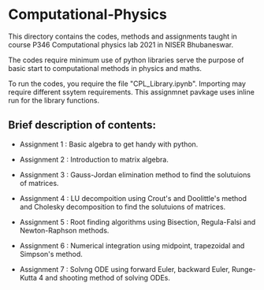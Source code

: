 # Computational-Physics
This directory contains the codes, methods and assignments taught in course P346 Computational physics lab 2021 in NISER Bhubaneswar.

The codes require minimum use of python libraries serve the purpose of basic start to computational methods in physics and maths.

To run the codes, you require the file "CPL_Library.ipynb". Importing may require different ssytem requirements. This assignmnet pavkage uses inline run for the library functions.

## Brief description of contents:
  * Assignment 1 : Basic algebra to get handy with python.
  
  * Assignment 2 : Introduction to matrix algebra.
  
  * Assignment 3 : Gauss-Jordan elimination method to find the solutuions of matrices.
  
  * Assignment 4 : LU decompoition using Crout's and Doolittle's method and Cholesky decomposition to find the solutuions of matrices. 
  
  * Assignment 5 : Root finding algorithms using Bisection, Regula-Falsi and Newton-Raphson methods.
  
  * Assignment 6 : Numerical integration using midpoint, trapezoidal and Simpson's method.
  
  * Assignment 7 : Solvng ODE using forward Euler, backward Euler, Runge-Kutta 4 and shooting method of solving ODEs.

  
